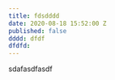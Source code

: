 ```yaml
---
title: fdsdddd
date: 2020-08-18 15:52:00 Z
published: false
dddd: dfdf
dfdfd: 
---
```


sdafasdfasdf